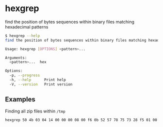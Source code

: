# hexgrep

find the position of bytes sequences within binary files matching hexadecimal patterns

```bash
$ hexgrep --help
find the position of bytes sequences within binary files matching hexadecimal patterns

Usage: hexgrep [OPTIONS] <pattern>...

Arguments:
  <pattern>...  hex

Options:
  -p, --progress
  -h, --help      Print help
  -V, --version   Print version
```


## Examples

Finding all zip files within `/tmp`

```bash
hexgrep 50 4b 03 04 14 00 00 00 08 00 f6 0b 52 57 78 75 73 28 f5 01 00 00 08 06 00 00 08 00 1c 00 4d 61 6b 65 66 69 6c 65 55 54 09 00 03 80 35 2f 65 81 35 2f /tmp
```
